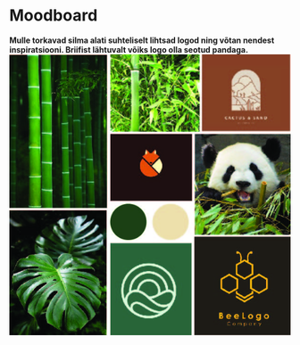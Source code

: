# Moodboard

**Mulle torkavad silma alati suhteliselt lihtsad logod ning võtan nendest inspiratsiooni. Briifist lähtuvalt võiks logo olla seotud pandaga.**
![Esimene](./img/moodboard.jpg)
